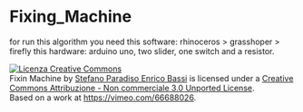 Fixing_Machine
==============

for run this algorithm you need this software: rhinoceros > grasshoper > firefly
                                this hardware: arduino uno, two slider, one switch and a resistor. 

<a rel="license" href="http://creativecommons.org/licenses/by-nc/3.0/deed.it"><img alt="Licenza Creative Commons" style="border-width:0" src="http://i.creativecommons.org/l/by-nc/3.0/88x31.png" /></a><br /><span xmlns:dct="http://purl.org/dc/terms/" property="dct:title">Fixin Machine</span> by <a xmlns:cc="http://creativecommons.org/ns#" href="https://vimeo.com/66688026" property="cc:attributionName" rel="cc:attributionURL">Stefano Paradiso Enrico Bassi</a> is licensed under a <a rel="license" href="http://creativecommons.org/licenses/by-nc/3.0/deed.it">Creative Commons Attribuzione - Non commerciale 3.0 Unported License</a>.<br />Based on a work at <a xmlns:dct="http://purl.org/dc/terms/" href="https://vimeo.com/66688026" rel="dct:source">https://vimeo.com/66688026</a>.
